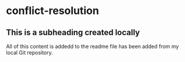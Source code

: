 # conflict-resolution

## This is a subheading created locally

All of this content is addedd to the readme file has
been added from my local Git repository.